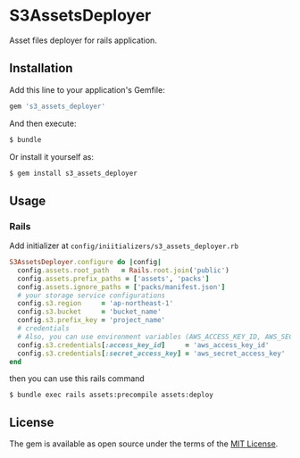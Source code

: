 # S3AssetsDeployer
Asset files deployer for rails application.

## Installation
Add this line to your application's Gemfile:

```ruby
gem 's3_assets_deployer'
```

And then execute:
```bash
$ bundle
```

Or install it yourself as:
```bash
$ gem install s3_assets_deployer
```

## Usage

### Rails
Add initializer at `config/iniitializers/s3_assets_deployer.rb`

```rb
S3AssetsDeployer.configure do |config|
  config.assets.root_path   = Rails.root.join('public')
  config.assets.prefix_paths = ['assets', 'packs']
  config.assets.ignore_paths = ['packs/manifest.json']
  # your storage service configurations
  config.s3.region     = 'ap-northeast-1'
  config.s3.bucket     = 'bucket_name'
  config.s3.prefix_key = 'project_name'
  # credentials
  # Also, you can use environment variables (AWS_ACCESS_KEY_ID, AWS_SECRET_ACCESS_KEY) or instance profile credentials
  config.s3.credentials[:access_key_id]     = 'aws_access_key_id'
  config.s3.credentials[:secret_access_key] = 'aws_secret_access_key'
end
```

then you can use this rails command
```console
$ bundle exec rails assets:precompile assets:deploy
```

## License
The gem is available as open source under the terms of the [MIT License](http://opensource.org/licenses/MIT).
